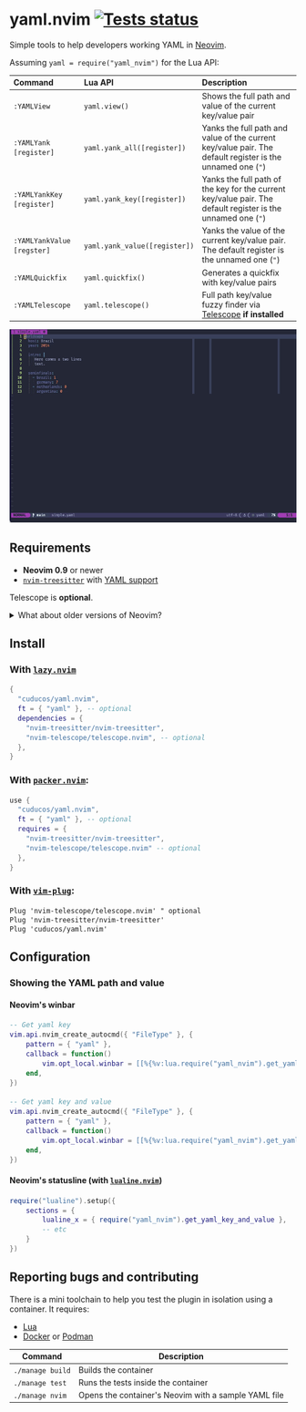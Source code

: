 # yaml.nvim [![Tests status](https://github.com/cuducos/yaml.nvim/actions/workflows/tests.yml/badge.svg)](https://github.com/cuducos/yaml.nvim/actions/workflows/tests.yml)

Simple tools to help developers working YAML in [Neovim](https://neovim.io).

Assuming `yaml = require("yaml_nvim")` for the Lua API:

| Command | Lua API | Description |
|:--|:--|:--|
| `:YAMLView` | `yaml.view()` | Shows the full path and value of the current key/value pair |
| `:YAMLYank [register]` | `yaml.yank_all([register])` | Yanks the full path and value of the current key/value pair. The default register is the unnamed one (`"`) |
| `:YAMLYankKey [register]` | `yaml.yank_key([register])`  | Yanks the full path of the key for the current key/value pair. The default register is the unnamed one (`"`) |
| `:YAMLYankValue [regster]` | `yaml.yank_value([register])`  | Yanks the value of the current key/value pair. The default register is the unnamed one (`"`) |
| `:YAMLQuickfix` | `yaml.quickfix()` | Generates a quickfix with key/value pairs |
| `:YAMLTelescope` | `yaml.telescope()`  | Full path key/value fuzzy finder via [Telescope](https://github.com/nvim-telescope/telescope.nvim) **if installed** |

![Example GIF](doc/demo.gif)

## Requirements

* **Neovim 0.9** or newer
* [`nvim-treesitter`](https://github.com/nvim-treesitter/nvim-treesitter) with [YAML support](https://github.com/ikatyang/tree-sitter-yaml)

Telescope is **optional**.

<details>

<summary>What about older versions of Neovim?</summary>

* For **Neovim 0.7 or 0.8**, pin to [`7925bd2`](https://github.com/cuducos/yaml.nvim/commit/7925bd2bf03c718996ccad7e1a49eafe40cd3246)
* For **Neovim 0.5 or 0.6**, pin to [`155c23d`](https://github.com/cuducos/yaml.nvim/commit/155c23de8f99fdb424f8aa713bcb993cc2538c6c)

 </details>

## Install

### With [`lazy.nvim`](https://github.com/folke/lazy.nvim)

```lua
{
  "cuducos/yaml.nvim",
  ft = { "yaml" }, -- optional
  dependencies = {
    "nvim-treesitter/nvim-treesitter",
    "nvim-telescope/telescope.nvim", -- optional
  },
}
```

### With [`packer.nvim`](https://github.com/wbthomason/packer.nvim):

```lua
use {
  "cuducos/yaml.nvim",
  ft = { "yaml" }, -- optional
  requires = {
    "nvim-treesitter/nvim-treesitter",
    "nvim-telescope/telescope.nvim" -- optional
  },
}
```

### With [`vim-plug`](https://github.com/junegunn/vim-plug):

```viml
Plug 'nvim-telescope/telescope.nvim' " optional
Plug 'nvim-treesitter/nvim-treesitter'
Plug 'cuducos/yaml.nvim'
```

## Configuration

### Showing the YAML path and value

#### Neovim's winbar

```lua
-- Get yaml key
vim.api.nvim_create_autocmd({ "FileType" }, {
	pattern = { "yaml" },
	callback = function()
		vim.opt_local.winbar = [[%{%v:lua.require("yaml_nvim").get_yaml_key()%}]]
	end,
})

-- Get yaml key and value
vim.api.nvim_create_autocmd({ "FileType" }, {
	pattern = { "yaml" },
	callback = function()
		vim.opt_local.winbar = [[%{%v:lua.require("yaml_nvim").get_yaml_key_and_value()%}]]
	end,
})
```

#### Neovim's statusline (with [`lualine.nvim`](https://github.com/nvim-lualine/lualine.nvim))

```lua
require("lualine").setup({
	sections = {
		lualine_x = { require("yaml_nvim").get_yaml_key_and_value },
		-- etc
    }
})

```

## Reporting bugs and contributing

There is a mini toolchain to help you test the plugin in isolation using a container. It requires:

* [Lua](https://www.lua.org/)
* [Docker](https://www.docker.com/) or [Podman](https://podman.io/)

| Command | Description |
|---|---|
| `./manage build` | Builds the container |
| `./manage test` | Runs the tests inside the container |
| `./manage nvim` | Opens the container's Neovim with a sample YAML file |
